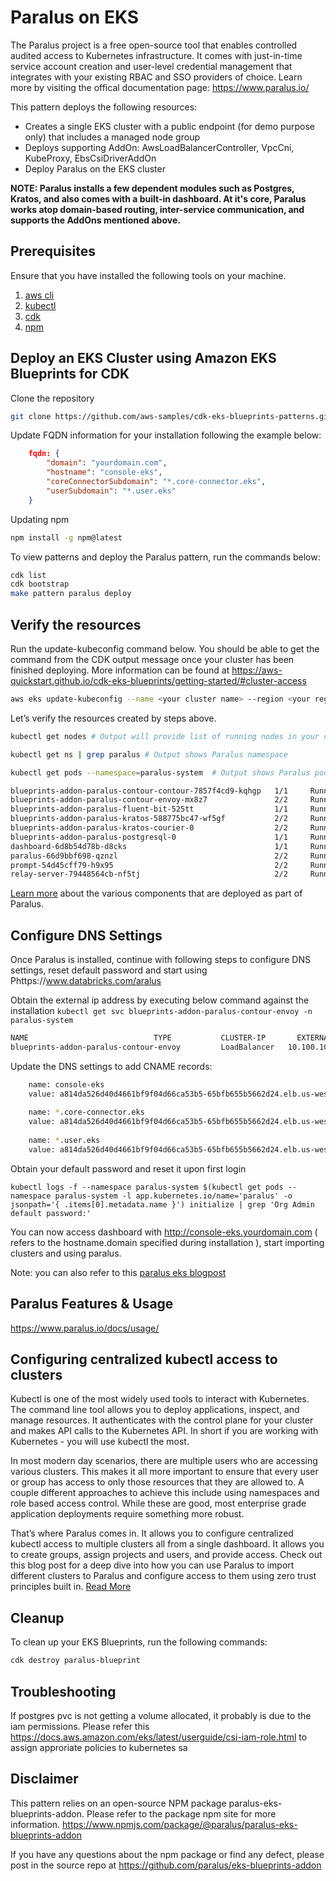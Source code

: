 # Paralus on EKS

The Paralus project is a free open-source tool that enables controlled audited access to Kubernetes infrastructure. It comes with just-in-time service account creation and user-level credential management that integrates with your existing RBAC and SSO providers of choice. Learn more by visiting the offical documentation page: <https://www.paralus.io/>

This pattern deploys the following resources:

- Creates a single EKS cluster with a public endpoint (for demo purpose only) that includes a managed node group
- Deploys supporting AddOn:  AwsLoadBalancerController, VpcCni, KubeProxy, EbsCsiDriverAddOn
- Deploy Paralus on the EKS cluster

**NOTE: Paralus installs a few dependent modules such as Postgres, Kratos, and also comes with a built-in dashboard. At it's core, Paralus works atop domain-based routing, inter-service communication, and supports the AddOns mentioned above.**

## Prerequisites

Ensure that you have installed the following tools on your machine.

1. [aws cli](https://docs.aws.amazon.com/cli/latest/userguide/install-cliv2.html)
2. [kubectl](https://Kubernetes.io/docs/tasks/tools/)
3. [cdk](https://docs.aws.amazon.com/cdk/v2/guide/getting_started.html#getting_started_install)
4. [npm](https://docs.npmjs.com/cli/v8/commands/npm-install)

## Deploy an EKS Cluster using Amazon EKS Blueprints for CDK

Clone the repository

```sh
git clone https://github.com/aws-samples/cdk-eks-blueprints-patterns.git
```

Update FQDN information for your installation following the example below:

```json
    fqdn: {
        "domain": "yourdomain.com",
        "hostname": "console-eks",
        "coreConnectorSubdomain": "*.core-connector.eks",
        "userSubdomain": "*.user.eks"
    }
```

Updating npm

```sh
npm install -g npm@latest
```

To view patterns and deploy the Paralus pattern, run the commands below:

```sh
cdk list
cdk bootstrap
make pattern paralus deploy
```

## Verify the resources

Run the update-kubeconfig command below. You should be able to get the command from the CDK output message once your cluster has been finished deploying. More information can be found at <https://aws-quickstart.github.io/cdk-eks-blueprints/getting-started/#cluster-access>

```sh
aws eks update-kubeconfig --name <your cluster name> --region <your region> --role-arn arn:aws:iam::1234567890121:role/paralus-blueprint-paralusblueprintMastersRoleF3287-EI3XEBO1107B
```

Let’s verify the resources created by steps above.

```sh
kubectl get nodes # Output will provide list of running nodes in your cluster

kubectl get ns | grep paralus # Output shows Paralus namespace

kubectl get pods --namespace=paralus-system  # Output shows Paralus pods

blueprints-addon-paralus-contour-contour-7857f4cd9-kqhgp   1/1     Running                 
blueprints-addon-paralus-contour-envoy-mx8z7               2/2     Running                 
blueprints-addon-paralus-fluent-bit-525tt                  1/1     Running                 
blueprints-addon-paralus-kratos-588775bc47-wf5gf           2/2     Running                 
blueprints-addon-paralus-kratos-courier-0                  2/2     Running                 
blueprints-addon-paralus-postgresql-0                      1/1     Running                 
dashboard-6d8b54d78b-d8cks                                 1/1     Running                 
paralus-66d9bbf698-qznzl                                   2/2     Running                 
prompt-54d45cff79-h9x95                                    2/2     Running   
relay-server-79448564cb-nf5tj                              2/2     Running              
```

[Learn more](https://www.paralus.io/docs/architecture/core-components) about the various components that are deployed as part of Paralus.

## Configure DNS Settings

Once Paralus is installed, continue with following steps to configure DNS settings, reset default password and start using Phttps://www.databricks.com/aralus

Obtain the external ip address by executing below command against the installation
`kubectl get svc blueprints-addon-paralus-contour-envoy -n paralus-system`

```sh
NAME                            TYPE           CLUSTER-IP       EXTERNAL-IP                                                                     PORT(S)                         AGE
blueprints-addon-paralus-contour-envoy         LoadBalancer   10.100.101.216   a814da526d40d4661bf9f04d66ca53b5-65bfb655b5662d24.elb.us-west-2.amazonaws.com   80:31810/TCP,443:30292/TCP      10m
```

Update the DNS settings to add CNAME records:

```sh
    name: console-eks 
    value: a814da526d40d4661bf9f04d66ca53b5-65bfb655b5662d24.elb.us-west-2.amazonaws.com
    
    name: *.core-connector.eks  
    value: a814da526d40d4661bf9f04d66ca53b5-65bfb655b5662d24.elb.us-west-2.amazonaws.com
    
    name: *.user.eks 
    value: a814da526d40d4661bf9f04d66ca53b5-65bfb655b5662d24.elb.us-west-2.amazonaws.com
```

Obtain your default password and reset it upon first login

`kubectl logs -f --namespace paralus-system $(kubectl get pods --namespace paralus-system -l app.kubernetes.io/name='paralus' -o jsonpath='{ .items[0].metadata.name }') initialize | grep 'Org Admin default password:'`

You can now access dashboard with <http://console-eks.yourdomain.com> ( refers to the hostname.domain specified during installation ), start importing clusters and using paralus.

Note: you can also refer to this [paralus eks blogpost](https://www.paralus.io/blog/eks-quickstart#configuring-dns-settings)

## Paralus Features & Usage

<https://www.paralus.io/docs/usage/>

## Configuring centralized kubectl access to clusters

Kubectl is one of the most widely used tools to interact with Kubernetes. The command line tool allows you to deploy applications, inspect, and manage resources. It authenticates with the control plane for your cluster and makes API calls to the Kubernetes API. In short if you are working with Kubernetes - you will use kubectl the most.

In most modern day scenarios, there are multiple users who are accessing various clusters. This makes it all more important to ensure that every user or group has access to only those resources that they are allowed to. A couple different approaches to achieve this include using namespaces and role based access control. While these are good, most enterprise grade application deployments require something more robust.

That’s where Paralus comes in. It allows you to configure centralized kubectl access to multiple clusters all from a single dashboard. It allows you to create groups, assign projects and users, and provide access. Check out this blog post for a deep dive into how you can use Paralus to import different clusters to Paralus and configure access to them using zero trust principles built in. [Read More](https://www.paralus.io/blog/centralized-kubectl-access#the-use-case)

## Cleanup

To clean up your EKS Blueprints, run the following commands:

```sh
cdk destroy paralus-blueprint 
```

## Troubleshooting

If postgres pvc is not getting a volume allocated, it probably is due to the iam permissions. Please refer this <https://docs.aws.amazon.com/eks/latest/userguide/csi-iam-role.html> to assign approriate policies to kubernetes sa

## Disclaimer

This pattern relies on an open-source NPM package paralus-eks-blueprints-addon. Please refer to the package npm site for more information.
<https://www.npmjs.com/package/@paralus/paralus-eks-blueprints-addon>

If you have any questions about the npm package or find any defect, please post in the source repo at 
<https://github.com/paralus/eks-blueprints-addon>
